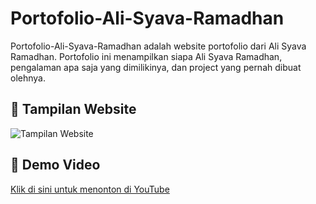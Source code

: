 # Portofolio-Ali-Syava-Ramadhan
Portofolio-Ali-Syava-Ramadhan adalah website portofolio dari Ali Syava Ramadhan. Portofolio ini menampilkan siapa Ali Syava Ramadhan, pengalaman apa saja yang dimilikinya, dan project yang pernah dibuat olehnya. 
## 📸 Tampilan Website
![Tampilan Website](screenshot/home1.jpg)

## 🎥 Demo Video
[Klik di sini untuk menonton di YouTube]()

